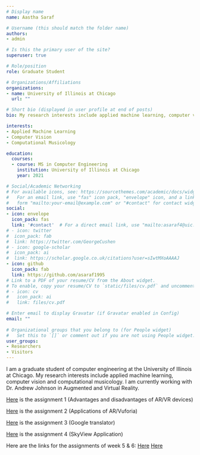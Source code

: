 ```yaml
---
# Display name
name: Aastha Saraf

# Username (this should match the folder name)
authors:
- admin

# Is this the primary user of the site?
superuser: true

# Role/position
role: Graduate Student

# Organizations/Affiliations
organizations:
- name: University of Illinois at Chicago
  url: ""

# Short bio (displayed in user profile at end of posts)
bio: My research interests include applied machine learning, computer vision and computational musicology

interests:
- Applied Machine Learning
- Computer Vision
- Computational Musicology

education:
  courses:
  - course: MS in Computer Engineering
    institution: University of Illinois at Chicago
    year: 2021

# Social/Academic Networking
# For available icons, see: https://sourcethemes.com/academic/docs/widgets/#icons
#   For an email link, use "fas" icon pack, "envelope" icon, and a link in the
#   form "mailto:your-email@example.com" or "#contact" for contact widget.
social:
- icon: envelope
  icon_pack: fas
  link: '#contact'  # For a direct email link, use "mailto:asaraf4@uic.edu".
# - icon: twitter
#  icon_pack: fab
#  link: https://twitter.com/GeorgeCushen
# - icon: google-scholar
#  icon_pack: ai
#  link: https://scholar.google.co.uk/citations?user=sIwtMXoAAAAJ
- icon: github
  icon_pack: fab
  link: https://github.com/asaraf1995
# Link to a PDF of your resume/CV from the About widget.
# To enable, copy your resume/CV to `static/files/cv.pdf` and uncomment the lines below.  
# - icon: cv
#   icon_pack: ai
#   link: files/cv.pdf

# Enter email to display Gravatar (if Gravatar enabled in Config)
email: ""
  
# Organizational groups that you belong to (for People widget)
#   Set this to `[]` or comment out if you are not using People widget.  
user_groups:
- Researchers
- Visitors
---
```


I am a graduate student of computer engineering at the University of Illinois at Chicago. My research interests include applied machine learning, computer vision and computational musicology. I am currently working with Dr. Andrew Johnson in Augmented and Virtual Reality.

[Here](https://docs.google.com/document/d/1FlSFtGqe_07Lmyb8jYbZGpJZMJOp_7wS0auiM7Ybfg4/edit?ts=5d69528f) is the assignment 1 (Advantages and disadvantages of AR/VR devices)

[Here](https://docs.google.com/document/d/1gZtPPg8w4upy0PiLlLPb1aJ3F_yGmfufkpH4ySYNR5o/edit?usp=sharing) is the assignment 2 (Applications of AR/Vuforia)

[Here](https://docs.google.com/document/d/1vsr3PnhP_f-LtFu7jBqbKBI0x7-ptLHr93ZZ8ybCyJ4/edit?usp=sharing) is the assignment 3 (Google translator)

[Here](https://docs.google.com/document/d/1hPwZwhpAmpyGZvg6Ax1KkaxKpmZLRen6pTinjgufC1g/edit) is the assignment 4 (SkyView Application)

Here are the links for the assignments of week 5 & 6:
[Here](https://docs.google.com/document/d/1d4Ak0R9YyuwR64nEQE92WLT2-R9_eSaruLT8WiZ6n0A/edit?usp=sharing) 
[Here](https://docs.google.com/document/d/19nl02GF5LLcA684z3cZt2jT2Jxn8WRXBjZamTqVdT7A/edit?usp=sharing) 
